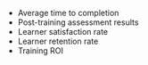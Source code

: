 - Average time to completion
- Post-training assessment results
- Learner satisfaction rate
- Learner retention rate
- Training ROI